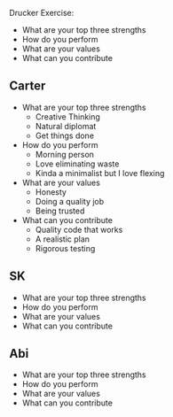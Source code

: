 Drucker Exercise: 
* What are your top three strengths
* How do you perform
* What are your values
* What can you contribute 

Carter
--------- 
* What are your top three strengths
	- Creative Thinking
	- Natural diplomat
	- Get things done
* How do you perform
	- Morning person
	- Love eliminating waste
	- Kinda a minimalist but I love flexing
* What are your values
	- Honesty
	- Doing a quality job
	- Being trusted
* What can you contribute
	- Quality code that works
	- A realistic plan
	- Rigorous testing

SK 
---------
* What are your top three strengths
* How do you perform
* What are your values
* What can you contribute 


Abi 
---------
* What are your top three strengths
* How do you perform
* What are your values
* What can you contribute 